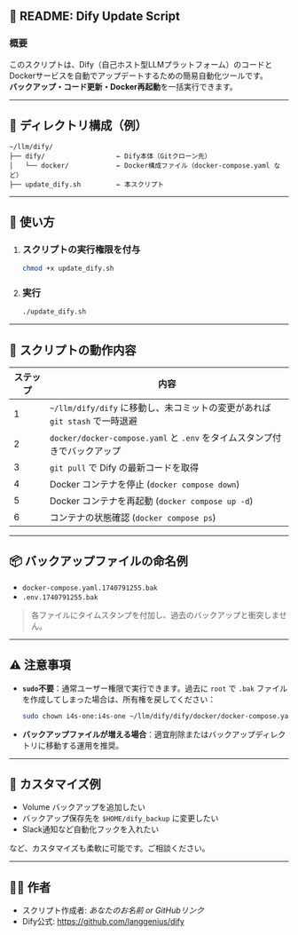 ## 📘 README: Dify Update Script

### 概要
このスクリプトは、Dify（自己ホスト型LLMプラットフォーム）のコードとDockerサービスを自動でアップデートするための簡易自動化ツールです。  
**バックアップ・コード更新・Docker再起動**を一括実行できます。

---

## 📂 ディレクトリ構成（例）
```
~/llm/dify/
├── dify/                  ← Dify本体（Gitクローン先）
│   └── docker/            ← Docker構成ファイル（docker-compose.yaml など）
├── update_dify.sh         ← 本スクリプト
```

---

## 🚀 使い方

1. ### スクリプトの実行権限を付与
   ```bash
   chmod +x update_dify.sh
   ```

2. ### 実行
   ```bash
   ./update_dify.sh
   ```

---

## 🔧 スクリプトの動作内容

| ステップ | 内容 |
|---|---|
| 1 | `~/llm/dify/dify` に移動し、未コミットの変更があれば `git stash` で一時退避 |
| 2 | `docker/docker-compose.yaml` と `.env` をタイムスタンプ付きでバックアップ |
| 3 | `git pull` で Dify の最新コードを取得 |
| 4 | Docker コンテナを停止 (`docker compose down`) |
| 5 | Docker コンテナを再起動 (`docker compose up -d`) |
| 6 | コンテナの状態確認 (`docker compose ps`) |

---

## 📦 バックアップファイルの命名例

- `docker-compose.yaml.1740791255.bak`
- `.env.1740791255.bak`

> 各ファイルにタイムスタンプを付加し、過去のバックアップと衝突しません。

---

## ⚠ 注意事項

- **`sudo`不要**：通常ユーザー権限で実行できます。過去に `root` で `.bak` ファイルを作成してしまった場合は、所有権を戻してください：
  ```bash
  sudo chown i4s-one:i4s-one ~/llm/dify/dify/docker/docker-compose.yaml.bak
  ```

- **バックアップファイルが増える場合**：適宜削除またはバックアップディレクトリに移動する運用を推奨。

---

## 📝 カスタマイズ例

- Volume バックアップを追加したい  
- バックアップ保存先を `$HOME/dify_backup` に変更したい  
- Slack通知など自動化フックを入れたい  

など、カスタマイズも柔軟に可能です。ご相談ください。

---

## 👨‍💻 作者
- スクリプト作成者: *あなたのお名前 or GitHubリンク*
- Dify公式: https://github.com/langgenius/dify